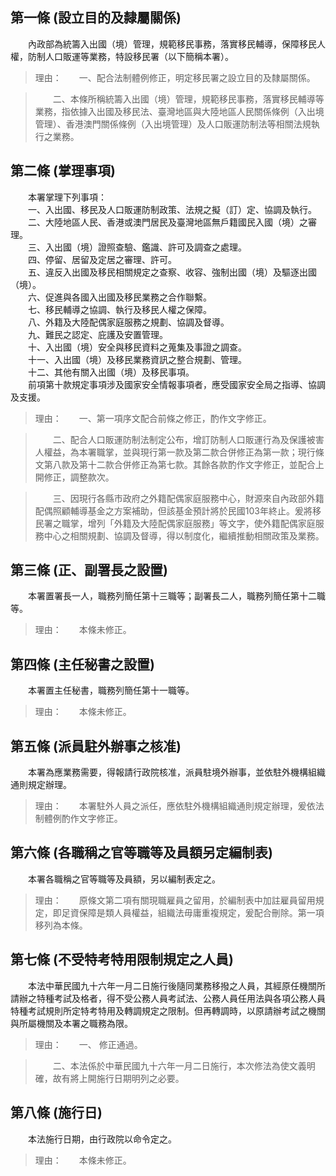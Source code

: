 第一條 (設立目的及隸屬關係)
---------------------------
　　內政部為統籌入出國（境）管理，規範移民事務，落實移民輔導，保障移民人權，防制人口販運等業務，特設移民署（以下簡稱本署）。  
> 理由：　　一、配合法制體例修正，明定移民署之設立目的及隸屬關係。

> 　　二、本條所稱統籌入出國（境）管理，規範移民事務，落實移民輔導等業務，指依據入出國及移民法、臺灣地區與大陸地區人民關係條例（入出境管理）、香港澳門關係條例（入出境管理）及人口販運防制法等相關法規執行之業務。



第二條 (掌理事項)
-----------------
　　本署掌理下列事項：  
　　一、入出國、移民及人口販運防制政策、法規之擬（訂）定、協調及執行。  
　　二、大陸地區人民、香港或澳門居民及臺灣地區無戶籍國民入國（境）之審理。  
　　三、入出國（境）證照查驗、鑑識、許可及調查之處理。  
　　四、停留、居留及定居之審理、許可。  
　　五、違反入出國及移民相關規定之查察、收容、強制出國（境）及驅逐出國（境）。  
　　六、促進與各國入出國及移民業務之合作聯繫。  
　　七、移民輔導之協調、執行及移民人權之保障。  
　　八、外籍及大陸配偶家庭服務之規劃、協調及督導。  
　　九、難民之認定、庇護及安置管理。  
　　十、入出國（境）安全與移民資料之蒐集及事證之調查。  
　　十一、入出國（境）及移民業務資訊之整合規劃、管理。  
　　十二、其他有關入出國（境）及移民事項。  
　　前項第十款規定事項涉及國家安全情報事項者，應受國家安全局之指導、協調及支援。  
> 理由：　　一、第一項序文配合前條之修正，酌作文字修正。

> 　　二、配合人口販運防制法制定公布，增訂防制人口販運行為及保護被害人權益，為本署職掌，並與現行第一款及第二款合併修正為第一款；現行條文第八款及第十二款合併修正為第七款。其餘各款酌作文字修正，並配合上開修正，調整款次。

> 　　三、因現行各縣市政府之外籍配偶家庭服務中心，財源來自內政部外籍配偶照顧輔導基金之方案補助，但該基金預計將於民國103年終止。爰將移民署之職掌，增列「外籍及大陸配偶家庭服務」等文字，使外籍配偶家庭服務中心之相關規劃、協調及督導，得以制度化，繼續推動相關政策及業務。



第三條 (正、副署長之設置)
-------------------------
　　本署置署長一人，職務列簡任第十三職等；副署長二人，職務列簡任第十二職等。  
> 理由：　　本條未修正。



第四條 (主任秘書之設置)
-----------------------
　　本署置主任秘書，職務列簡任第十一職等。  
> 理由：　　本條未修正。



第五條 (派員駐外辦事之核准)
---------------------------
　　本署為應業務需要，得報請行政院核准，派員駐境外辦事，並依駐外機構組織通則規定辦理。  
> 理由：　　本署駐外人員之派任，應依駐外機構組織通則規定辦理，爰依法制體例酌作文字修正。



第六條 (各職稱之官等職等及員額另定編制表)
-----------------------------------------
　　本署各職稱之官等職等及員額，另以編制表定之。  
> 理由：　　原條文第二項有關現職雇員之留用，於編制表中加註雇員留用規定，即足資保障是類人員權益，組織法毋庸重複規定，爰配合刪除。第一項移列為本條。



第七條 (不受特考特用限制規定之人員)
-----------------------------------
　　本法中華民國九十六年一月二日施行後隨同業務移撥之人員，其經原任機關所請辦之特種考試及格者，得不受公務人員考試法、公務人員任用法與各項公務人員特種考試規則所定特考特用及轉調規定之限制。但再轉調時，以原請辦考試之機關與所屬機關及本署之職務為限。  
> 理由：　　一、 修正通過。

> 　　二、本法係於中華民國九十六年一月二日施行，本次修法為使文義明確，故有將上開施行日期明列之必要。



第八條 (施行日)
---------------
　　本法施行日期，由行政院以命令定之。  
> 理由：　　本條未修正。